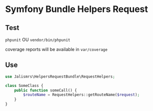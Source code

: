 # Symfony Bundle Helpers Request

## Test

`phpunit` OU `vendor/bin/phpunit`

coverage reports will be available in `var/coverage`

## Use

```php
use Jalismrs\HelpersRequestBundle\RequestHelpers;

class SomeClass {
    public function someCall() {
        $routeName = RequestHelpers::getRouteName($request);
    }
}
```
